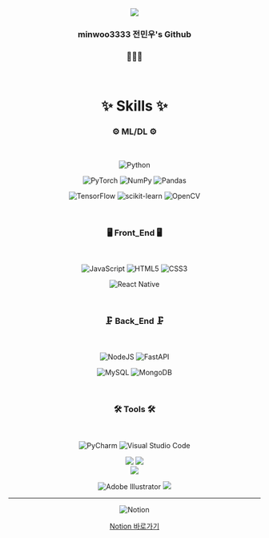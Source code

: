 <div align="center">
<img src="https://capsule-render.vercel.app/api?type=waving&amp;color=auto&amp;height=240&amp;section=header&amp;text=minwoo3333&amp;fontSize=90&amp;animation=fadeIn&amp;fontAlignY=38&amp;&amp;descAlignY=51&amp;descAlign=62" style="max-width: 80%;">
</div>

<!-- ![Anurag's GitHub stats](https://github-readme-stats.vercel.app/api?username=minwoo3333&show_icons=true&theme=radical) -->

<div align="center">
  
### minwoo3333 전민우's Github

### 🐣🐤🐥

</div>

<br>

<h1 align="center">✨ Skills ✨</h1>

<div align="center">

  
  ### ⚙ ML/DL ⚙
  </br>
  
  ![Python](https://img.shields.io/badge/python-3670A0?style=for-the-badge&logo=python&logoColor=ffdd54)
  
  ![PyTorch](https://img.shields.io/badge/PyTorch-%23EE4C2C.svg?style=for-the-badge&logo=PyTorch&logoColor=white) 	![NumPy](https://img.shields.io/badge/numpy-%23013243.svg?style=for-the-badge&logo=numpy&logoColor=white)  	![Pandas](https://img.shields.io/badge/pandas-%23150458.svg?style=for-the-badge&logo=pandas&logoColor=white) 
 
 ![TensorFlow](https://img.shields.io/badge/TensorFlow-%23FF6F00.svg?style=for-the-badge&logo=TensorFlow&logoColor=white) ![scikit-learn](https://img.shields.io/badge/scikit--learn-%23F7931E.svg?style=for-the-badge&logo=scikit-learn&logoColor=white) 	![OpenCV](https://img.shields.io/badge/opencv-%23white.svg?style=for-the-badge&logo=opencv&logoColor=white) 
</div>

<br>

<div align="center">

  ### 🖥 Front_End 🖥
  <br>
  
 ![JavaScript](https://img.shields.io/badge/javascript-%23323330.svg?style=for-the-badge&logo=javascript&logoColor=%23F7DF1E)   	![HTML5](https://img.shields.io/badge/html5-%23E34F26.svg?style=for-the-badge&logo=html5&logoColor=white)  ![CSS3](https://img.shields.io/badge/css3-%231572B6.svg?style=for-the-badge&logo=css3&logoColor=white)  
 
 
 ![React Native](https://img.shields.io/badge/react_native-%2320232a.svg?style=for-the-badge&logo=react&logoColor=%2361DAFB)
 
</div>

<br>

<div align="center">

  ### 🗜 Back_End 🗜
  <br>

   ![NodeJS](https://img.shields.io/badge/node.js-6DA55F?style=for-the-badge&logo=node.js&logoColor=white)  ![FastAPI](https://img.shields.io/badge/FastAPI-005571?style=for-the-badge&logo=fastapi) <br/>
 
 ![MySQL](https://img.shields.io/badge/mysql-4479A1.svg?style=for-the-badge&logo=mysql&logoColor=white)  	![MongoDB](https://img.shields.io/badge/MongoDB-%234ea94b.svg?style=for-the-badge&logo=mongodb&logoColor=white)
 
  
</div>
<br>
<h3 align="center">🛠 Tools 🛠</h3>
<br>
<div align="center">

  ![PyCharm](https://img.shields.io/badge/pycharm-143?style=for-the-badge&logo=pycharm&logoColor=black&color=black&labelColor=green)  ![Visual Studio Code](https://img.shields.io/badge/Visual%20Studio%20Code-0078d7.svg?style=for-the-badge&logo=visual-studio-code&logoColor=white)
  
  <img src="https://img.shields.io/badge/git-F05033.svg?style=for-the-badge&logo=git&logoColor=white" />
  <img src="https://img.shields.io/badge/github-181717.svg?style=for-the-badge&logo=github&logoColor=white" />
</div>

<div align="center">
  
  <img src="https://img.shields.io/badge/adobe%20photoshop-08253c.svg?style=for-the-badge&logo=adobe%20photoshop&logoColor=37abff"/>  
  
  ![Adobe Illustrator](https://img.shields.io/badge/adobe%20illustrator-%23FF9A00.svg?style=for-the-badge&logo=adobe%20illustrator&logoColor=white)
  <img src="https://img.shields.io/badge/figma-F24E1E.svg?style=for-the-badge&logo=figma&logoColor=white" />
</div>

<hr>

<div align="center">
  
![Notion](https://img.shields.io/badge/Notion-%23000000.svg?style=for-the-badge&logo=notion&logoColor=white)

[Notion 바로가기](https://glowing-hardcover-f38.notion.site/b01372b8f80b4566a2dbbcd6b79feaa5?v=5e2e36aabc61493f8ae3fbb086f0071e&pvs=4)

</div>
<div align="center>
